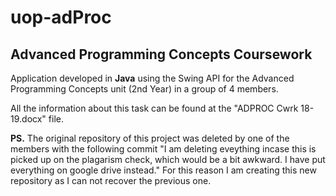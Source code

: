 # uop-adProc
## Advanced Programming Concepts Coursework

Application developed in **Java** using the Swing API for the Advanced Programming Concepts unit (2nd Year) in a group of 4 members.

All the information about this task can be found at the "ADPROC Cwrk 18-19.docx" file.

**PS.** The original repository of this project was deleted by one of the members with the following commit "I am deleting eveything incase this is picked up on the plagarism check, which would be a bit awkward. I have put everything on google drive instead." For this reason I am creating this new repository as I can not recover the previous one.
